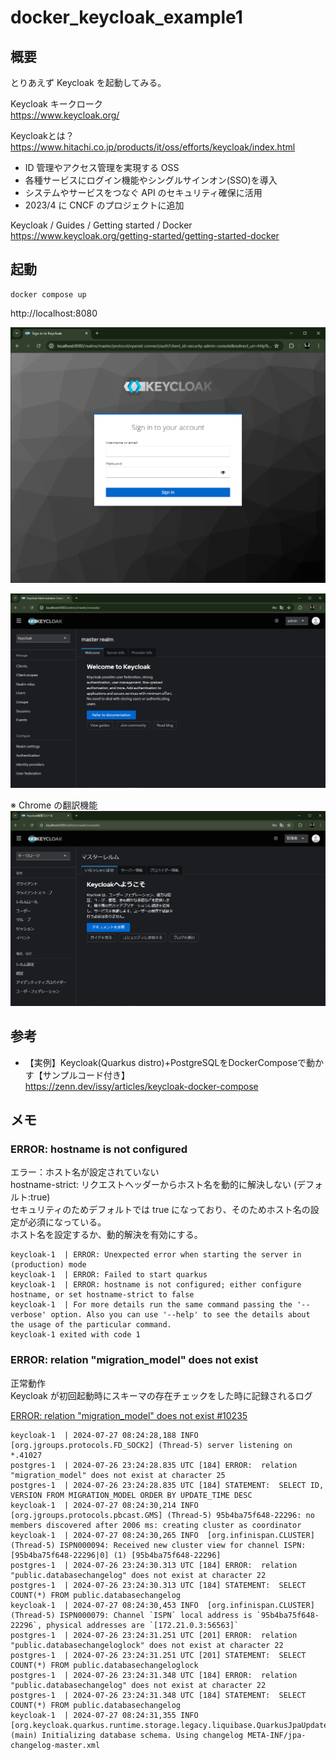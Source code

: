 # docker_keycloak_example1

## 概要
とりあえず Keycloak を起動してみる。

Keycloak キークローク    
https://www.keycloak.org/  

Keycloakとは？  
https://www.hitachi.co.jp/products/it/oss/efforts/keycloak/index.html  
* ID 管理やアクセス管理を実現する OSS
* 各種サービスにログイン機能やシングルサインオン(SSO)を導入
* システムやサービスをつなぐ API のセキュリティ確保に活用
* 2023/4 に CNCF のプロジェクトに追加

Keycloak / Guides / Getting started / Docker  
https://www.keycloak.org/getting-started/getting-started-docker  

## 起動
```
docker compose up
```
http://localhost:8080

![alt text](images/README/image.png)  

![alt text](images/README/image-1.png)  

※ Chrome の翻訳機能  
![alt text](images/README/image-2.png)


## 参考
* 【実例】Keycloak(Quarkus distro)+PostgreSQLをDockerComposeで動かす【サンプルコード付き】  
  https://zenn.dev/issy/articles/keycloak-docker-compose  

## メモ

### ERROR: hostname is not configured
エラー：ホスト名が設定されていない  
hostname-strict: リクエストヘッダーからホスト名を動的に解決しない (デフォルト:true)  
セキュリティのためデフォルトでは true になっており、そのためホスト名の設定が必須になっている。  
ホスト名を設定するか、動的解決を有効にする。

```
keycloak-1  | ERROR: Unexpected error when starting the server in (production) mode
keycloak-1  | ERROR: Failed to start quarkus
keycloak-1  | ERROR: hostname is not configured; either configure hostname, or set hostname-strict to false
keycloak-1  | For more details run the same command passing the '--verbose' option. Also you can use '--help' to see the details about the usage of the particular command.
keycloak-1 exited with code 1
```

### ERROR:  relation "migration_model" does not exist

正常動作  
Keycloak が初回起動時にスキーマの存在チェックをした時に記録されるログ 

[ERROR: relation "migration_model" does not exist
#10235](https://github.com/keycloak/keycloak/issues/10235)  

```
keycloak-1  | 2024-07-27 08:24:28,188 INFO  [org.jgroups.protocols.FD_SOCK2] (Thread-5) server listening on *.41027
postgres-1  | 2024-07-26 23:24:28.835 UTC [184] ERROR:  relation "migration_model" does not exist at character 25
postgres-1  | 2024-07-26 23:24:28.835 UTC [184] STATEMENT:  SELECT ID, VERSION FROM MIGRATION_MODEL ORDER BY UPDATE_TIME DESC
keycloak-1  | 2024-07-27 08:24:30,214 INFO  [org.jgroups.protocols.pbcast.GMS] (Thread-5) 95b4ba75f648-22296: no members discovered after 2006 ms: creating cluster as coordinator
keycloak-1  | 2024-07-27 08:24:30,265 INFO  [org.infinispan.CLUSTER] (Thread-5) ISPN000094: Received new cluster view for channel ISPN: [95b4ba75f648-22296|0] (1) [95b4ba75f648-22296]
postgres-1  | 2024-07-26 23:24:30.313 UTC [184] ERROR:  relation "public.databasechangelog" does not exist at character 22
postgres-1  | 2024-07-26 23:24:30.313 UTC [184] STATEMENT:  SELECT COUNT(*) FROM public.databasechangelog
keycloak-1  | 2024-07-27 08:24:30,453 INFO  [org.infinispan.CLUSTER] (Thread-5) ISPN000079: Channel `ISPN` local address is `95b4ba75f648-22296`, physical addresses are `[172.21.0.3:56563]`
postgres-1  | 2024-07-26 23:24:31.251 UTC [201] ERROR:  relation "public.databasechangeloglock" does not exist at character 22
postgres-1  | 2024-07-26 23:24:31.251 UTC [201] STATEMENT:  SELECT COUNT(*) FROM public.databasechangeloglock
postgres-1  | 2024-07-26 23:24:31.348 UTC [184] ERROR:  relation "public.databasechangelog" does not exist at character 22
postgres-1  | 2024-07-26 23:24:31.348 UTC [184] STATEMENT:  SELECT COUNT(*) FROM public.databasechangelog
keycloak-1  | 2024-07-27 08:24:31,355 INFO  [org.keycloak.quarkus.runtime.storage.legacy.liquibase.QuarkusJpaUpdaterProvider] (main) Initializing database schema. Using changelog META-INF/jpa-changelog-master.xml
```